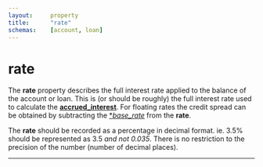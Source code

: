```yaml
---
layout:		property
title:		"rate"
schemas:	[account, loan]
---
```


# rate
The **rate** property describes the full interest rate applied to the balance of the account or loan. This is (or should be roughly) the full interest rate used to calculate the [**accrued_interest**][accrued_interest]. For floating rates the credit spread can be obtained by subtracting the [**base_rate*][base_rate] from the **rate**.

The **rate** should be recorded as a percentage in decimal format. ie. 3.5% should be represented as 3.5 *and not 0.035*. There is no restriction to the precision of the number (number of decimal places). 


---
[accrued_interest]: https://github.com/suadelabs/fire/blob/master/documentation/accrued_interest.md
[base_rate]: https://github.com/suadelabs/fire/blob/master/documentation/base_rate.md